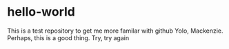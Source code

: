 # hello-world
This is a test repository to get me more familar with github
Yolo, Mackenzie.
Perhaps, this is a good thing.
Try, try again
